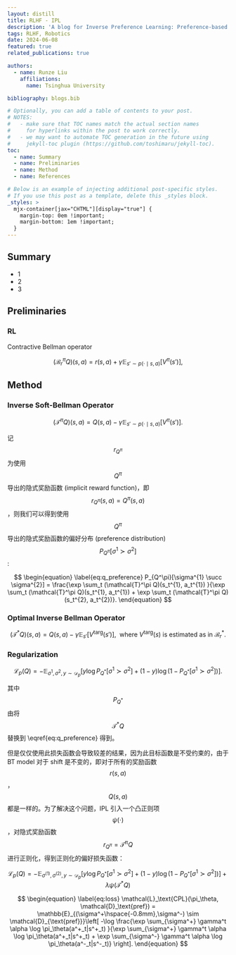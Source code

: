 ```yaml
---
layout: distill
title: RLHF - IPL
description: 'A blog for Inverse Preference Learning: Preference-based RL without a Reward Function'
tags: RLHF, Robotics
date: 2024-06-08
featured: true
related_publications: true

authors:
  - name: Runze Liu
    affiliations:
      name: Tsinghua University

bibliography: blogs.bib

# Optionally, you can add a table of contents to your post.
# NOTES:
#   - make sure that TOC names match the actual section names
#     for hyperlinks within the post to work correctly.
#   - we may want to automate TOC generation in the future using
#     jekyll-toc plugin (https://github.com/toshimaru/jekyll-toc).
toc:
  - name: Summary
  - name: Preliminaries
  - name: Method
  - name: References

# Below is an example of injecting additional post-specific styles.
# If you use this post as a template, delete this _styles block.
_styles: >
  mjx-container[jax="CHTML"][display="true"] {
    margin-top: 0em !important;
    margin-bottom: 1em !important;
  }
---
```


## Summary

<d-cite key="IPL"></d-cite>

- 1
- 2
- 3

## Preliminaries

### RL

Contractive Bellman operator

$$
\begin{equation}
\label{eq:bellman}
  (\mathcal{B}^\pi_r Q)(s,a) = r(s,a) + \gamma \mathbb{E}_{s' \sim p(\cdot\mid s,a)}[V^\pi(s')],
\end{equation}
$$

## Method

### Inverse Soft-Bellman Operator

$$
\begin{equation}
\label{eq:inverse_bellman}
(\mathcal{T}^\pi Q)(s,a) = Q(s,a) - \gamma \mathbb{E}_{s'\sim p(\cdot\mid s,a)}[V^\pi(s')].
\end{equation}
$$

记 $$r_{Q^\pi}$$ 为使用 $$Q^\pi$$ 导出的隐式奖励函数 (implicit reward function)，即 $$r_{Q^\pi}(s,a) = Q^\pi(s,a)$$，则我们可以得到使用 $$Q^\pi$$ 导出的隐式奖励函数的偏好分布 (preference distribution) $$P_{Q^\pi}[\sigma^{1} \succ \sigma^{2}]$$:

$$
\begin{equation}
\label{eq:q_preference}
P_{Q^\pi}[\sigma^{1} \succ \sigma^{2}] = \frac{\exp \sum_t (\mathcal{T}^\pi Q)(s_t^{1}, a_t^{1}) }{\exp \sum_t (\mathcal{T}^\pi Q)(s_t^{1}, a_t^{1}) + \exp \sum_t (\mathcal{T}^\pi Q)(s_t^{2}, a_t^{2})}.
\end{equation}
$$

### Optimal Inverse Bellman Operator

$$
\begin{equation}
  (\mathcal{T}^* Q)(s,a) = Q(s,a) - \gamma \mathbb{E}_{s'}[V^{\text{targ}}(s')], \ \text{ where } V^\text{targ}(s) \text{ is estimated as in } \mathcal{B}^*_r.
\end{equation}
$$

### Regularization

$$
\begin{equation}
  \mathcal{L}_p(Q) = -\mathbb{E}_{\sigma^{1}, \sigma^{2},y \sim \mathcal{D}_p} \left[y \log P_{Q^*}[\sigma^{1} \succ \sigma^{2}] + (1-y) \log (1-P_{Q^*}[\sigma^{1} \succ \sigma^{2}])\right].
\end{equation}
$$

其中 $$P_{Q^*}$$ 由将 $$\mathcal{T}^*Q$$ 替换到 \eqref{eq:q_preference} 得到。

但是仅仅使用此损失函数会导致较差的结果，因为此目标函数是不受约束的，由于 BT model 对于 shift 是不变的，即对于所有的奖励函数 $$r(s,a)$$，$$Q(s,a)$$ 都是一样的。为了解决这个问题，IPL 引入一个凸正则项 $$\psi(\cdot)$$，对隐式奖励函数 $$r_{Q^\pi} = \mathcal{T^\pi}Q$$ 进行正则化，得到正则化的偏好损失函数：

$$
\begin{equation}
\label{eq:ipl}
\mathcal{L}_p(Q) = -\mathbb{E}_{\sigma^{(1)}, \sigma^{(2)},y \sim \mathcal{D}_p} \left[ y \log P_{Q^*}[\sigma^{1} \succ \sigma^{2}] + (1-y) \log (1-P_{Q^*}[\sigma^{1} \succ \sigma^{2}]) \right] + \lambda \psi(\mathcal{T}^*Q)
\end{equation}
$$



$$
\begin{equation}
\label{eq:loss}
  \mathcal{L}_\text{CPL}(\pi_\theta, \mathcal{D}_\text{pref}) = \mathbb{E}_{(\sigma^+\hspace{-0.8mm},\sigma^-) \sim \mathcal{D}_{\text{pref}}}\left[ -\log \frac{\exp \sum_{\sigma^+} \gamma^t \alpha \log \pi_\theta(a^+_t|s^+_t) }{\exp \sum_{\sigma^+} \gamma^t \alpha \log \pi_\theta(a^+_t|s^+_t) + \exp \sum_{\sigma^-} \gamma^t \alpha \log \pi_\theta(a^-_t|s^-_t)} \right].
\end{equation}
$$


